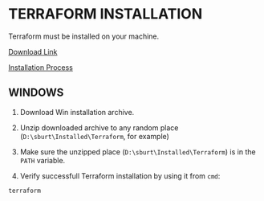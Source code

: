 # TERRAFORM INSTALLATION

Terraform must be installed on your machine.

[Download Link](https://www.terraform.io/downloads.html)

[Installation Process](https://www.terraform.io/intro/getting-started/install.html)



## WINDOWS

1. Download Win installation archive.

2. Unzip downloaded archive to any random place (`D:\sburt\Installed\Terraform`, for example)

3. Make sure the unzipped place (`D:\sburt\Installed\Terraform`) is in the `PATH` variable.

4. Verify successfull Terraform installation by using it from `cmd`:
```
terraform
```
































